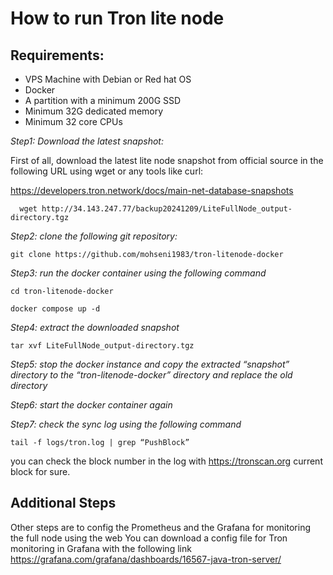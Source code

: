 # How to run Tron lite node
## Requirements:
-	VPS Machine with Debian or Red hat OS
-	Docker
-	A partition with a minimum 200G SSD 
-	Minimum 32G dedicated memory
-	Minimum 32 core CPUs
  
*Step1: Download the latest snapshot:*

First of all, download the latest lite node snapshot from official source in the following URL using wget or any tools like curl:

https://developers.tron.network/docs/main-net-database-snapshots

`  wget http://34.143.247.77/backup20241209/LiteFullNode_output-directory.tgz`

*Step2: clone the following git repository:*

`git clone https://github.com/mohseni1983/tron-litenode-docker`

*Step3: run the docker container using the following command*

`cd tron-litenode-docker`

`docker compose up -d `

*Step4: extract the downloaded snapshot*

`tar xvf LiteFullNode_output-directory.tgz`
 
*Step5: stop the docker instance and copy the extracted “snapshot” directory to the “tron-litenode-docker” directory and replace the old directory*

*Step6: start the docker container again*

*Step7: check the sync log using the following command*

`tail -f logs/tron.log | grep “PushBlock”`
 
you can check the block number in the log with https://tronscan.org current block for sure.

## Additional Steps
Other steps are to config the Prometheus and the Grafana for monitoring the full node using the web
You can download a config file for Tron monitoring in Grafana with the following link 
https://grafana.com/grafana/dashboards/16567-java-tron-server/
